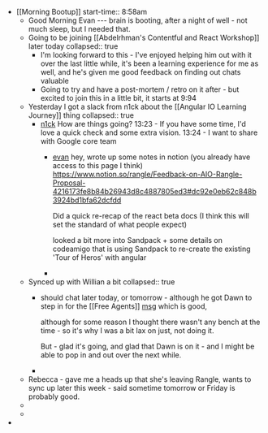 - [[Morning Bootup]]
  start-time:: 8:58am
	- Good Morning Evan --- brain is booting, after a night of well - not much sleep, but I needed that.
	- Going to be joining [[Abdelrhman's Contentful and React Workshop]] later today
	  collapsed:: true
		- I'm looking forward to this - I've enjoyed helping him out with it over the last little while, it's been a learning experience for me as well, and he's given me good feedback on finding out chats valuable
		- Going to try and have a post-mortem / retro on it after - but excited to join this in a little bit, it starts at 9:94
	- Yesterday I got a slack from n1ck about the [[Angular IO Learning Journey]] thing
	  collapsed:: true
		- [n1ck](https://rangle.slack.com/archives/D02JJNK3L/p1654622580545009)
		  How are things going?
		  13:23 - If you have some time, I'd love a quick check and some extra vision.
		  13:24 - I want to share with Google core team
			- [evan](https://rangle.slack.com/archives/D02JJNK3L/p1654651745863809) hey,
			  wrote up some notes in notion (you already have access to this page I think)
			  https://www.notion.so/rangle/Feedback-on-AIO-Rangle-Proposal-4216173fe8b84b26943d8c4887805ed3#dc92e0eb62c848b3924bd1bfa62dcfdd
			  
			  Did a quick re-recap of the react beta docs (I think this will set the standard of what people expect)
			  
			  looked a bit more into Sandpack + some details on codeamigo that is using Sandpack to re-create the existing 'Tour of Heros' with angular
			-
	- Synced up with Willian a bit
	  collapsed:: true
		- should chat later today, or tomorrow - although he got Dawn to step in for the [[Free Agents]] [msg](https://rangle.slack.com/archives/DJ2J7S4KV/p1654620294007529) which is good,
		  
		  although for some reason I thought there wasn't any bench at the time - so it's why I was a bit lax on just, not doing it.
		  
		  But - glad it's going, and glad that Dawn is on it - and I might be able to pop in and out over the next while.
		-
	- Rebecca - gave me a heads up that she's leaving Rangle, wants to sync up later this week - said sometime tomorrow or Friday is probably good.
	-
	-
-